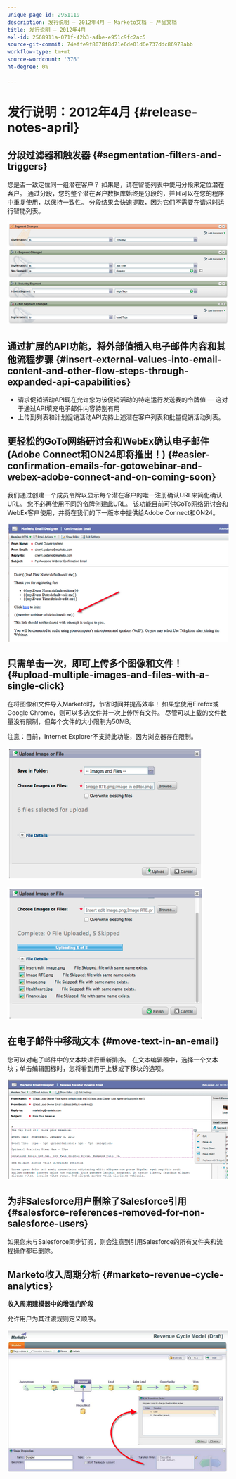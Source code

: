 ```yaml
---
unique-page-id: 2951119
description: 发行说明 — 2012年4月 — Marketo文档 — 产品文档
title: 发行说明 — 2012年4月
exl-id: 2568911a-071f-42b3-a4be-e951c9fc2ac5
source-git-commit: 74effe9f8078f8d71e6de01d6e737ddc86978abb
workflow-type: tm+mt
source-wordcount: '376'
ht-degree: 0%

---
```


# 发行说明：2012年4月 {#release-notes-april}

## 分段过滤器和触发器 {#segmentation-filters-and-triggers}

您是否一致定位同一组潜在客户？ 如果是，请在智能列表中使用分段来定位潜在客户。 通过分段，您的整个潜在客户数据库始终是分段的，并且可以在您的程序中重复使用，以保持一致性。 分段结果会快速提取，因为它们不需要在请求时运行智能列表。

![](assets/image2014-9-23-10-3a3-3a57.png)

## 通过扩展的API功能，将外部值插入电子邮件内容和其他流程步骤 {#insert-external-values-into-email-content-and-other-flow-steps-through-expanded-api-capabilities}

* 请求促销活动API现在允许您为该促销活动的特定运行发送我的令牌值 — 这对于通过API填充电子邮件内容特别有用
* 上传到列表和计划促销活动API支持上述潜在客户列表和批量促销活动列表。

## 更轻松的GoTo网络研讨会和WebEx确认电子邮件(Adobe Connect和ON24即将推出！) {#easier-confirmation-emails-for-gotowebinar-and-webex-adobe-connect-and-on-coming-soon}

我们通过创建一个成员令牌以显示每个潜在客户的唯一注册确认URL来简化确认URL。 您不必再使用不同的令牌创建此URL。 该功能目前可供GoTo网络研讨会和WebEx客户使用，并将在我们的下一版本中提供给Adobe Connect和ON24。

![](assets/image2014-9-23-10-3a4-3a18.png)

## 只需单击一次，即可上传多个图像和文件！ {#upload-multiple-images-and-files-with-a-single-click}

在将图像和文件导入Marketo时，节省时间并提高效率！ 如果您使用Firefox或Google Chrome，则可以多选文件并一次上传所有文件。 尽管可以上载的文件数量没有限制，但每个文件的大小限制为50MB。

注意：目前，Internet Explorer不支持此功能，因为浏览器存在限制。

![](assets/image2014-9-23-10-3a4-3a32.png)

![](assets/image2014-9-23-10-3a4-3a46.png)

## 在电子邮件中移动文本 {#move-text-in-an-email}

您可以对电子邮件中的文本块进行重新排序。 在文本编辑器中，选择一个文本块；单击编辑图标时，您将看到用于上移或下移块的选项。

![](assets/image2014-9-23-10-3a5-3a1.png)

## 为非Salesforce用户删除了Salesforce引用 {#salesforce-references-removed-for-non-salesforce-users}

如果您未与Salesforce同步订阅，则会注意到引用Salesforce的所有文件夹和流程操作都已删除。

## Marketo收入周期分析 {#marketo-revenue-cycle-analytics}

**收入周期建模器中的增强门阶段**

允许用户为其过渡规则定义顺序。

![](assets/image2014-9-23-10-3a5-3a17.png)
